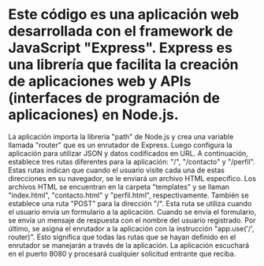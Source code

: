 # Este código es una aplicación web desarrollada con el framework de JavaScript "Express". Express es una librería que facilita la creación de aplicaciones web y APIs (interfaces de programación de aplicaciones) en Node.js. 
La aplicación importa la librería "path" de Node.js y crea una variable llamada "router" que es un enrutador de Express. Luego configura la aplicación para utilizar JSON y datos codificados en URL.
 A continuación, establece tres rutas diferentes para la aplicación: "/", "/contacto" y "/perfil". Estas rutas indican que cuando el usuario visite cada una de estas direcciones en su navegador, se le enviará un archivo HTML específico. Los archivos HTML se encuentran en la carpeta "templates" y se llaman "index.html", "contacto.html" y "perfil.html", respectivamente.
 También se establece una ruta "POST" para la dirección "/". Esta ruta se utiliza cuando el usuario envía un formulario a la aplicación. Cuando se envía el formulario, se envía un mensaje de respuesta con el nombre del usuario registrado.
Por último, se asigna el enrutador a la aplicación con la instrucción "app.use('/', router)". Esto significa que todas las rutas que se hayan definido en el enrutador se manejarán a través de la aplicación. La aplicación escuchará en el puerto 8080 y procesará cualquier solicitud entrante que reciba.
